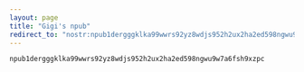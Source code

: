 ```yaml
---
layout: page
title: "Gigi's npub"
redirect_to: "nostr:npub1dergggklka99wwrs92yz8wdjs952h2ux2ha2ed598ngwu9w7a6fsh9xzpc"
---
```


`npub1dergggklka99wwrs92yz8wdjs952h2ux2ha2ed598ngwu9w7a6fsh9xzpc`
